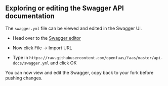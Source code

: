 ## Exploring or editing the Swagger API documentation

The `swagger.yml` file can be viewed and edited in the Swagger UI.

* Head over to the [Swagger editor](http://editor.swagger.io/)

* Now click File -> Import URL

* Type in `https://raw.githubusercontent.com/openfaas/faas/master/api-docs/swagger.yml` and click OK

You can now view and edit the Swagger, copy back to your fork before pushing changes.
